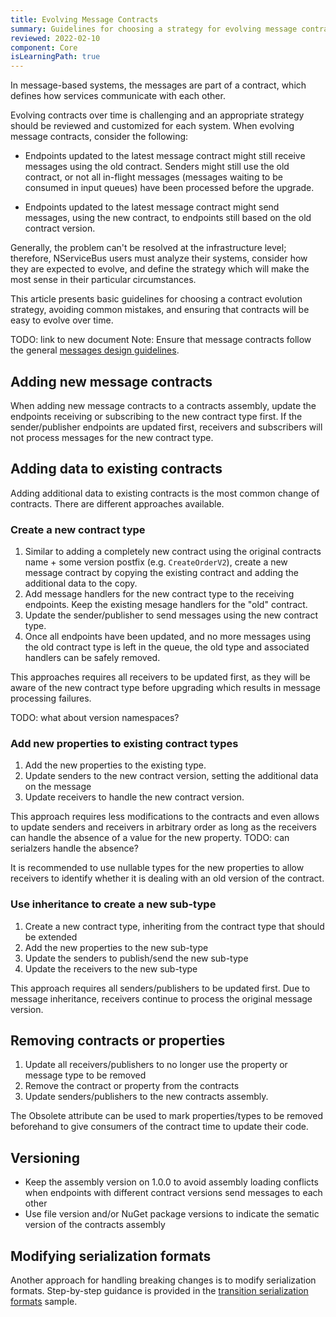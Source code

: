 ```yaml
---
title: Evolving Message Contracts
summary: Guidelines for choosing a strategy for evolving message contracts
reviewed: 2022-02-10
component: Core
isLearningPath: true
---
```


In message-based systems, the messages are part of a contract, which defines how services communicate with each other.


Evolving contracts over time is challenging and an appropriate strategy should be reviewed and customized for each system. When evolving message contracts, consider the following:


* Endpoints updated to the latest message contract might still receive messages using the old contract. Senders might still use the old contract, or not all in-flight messages (messages waiting to be consumed in input queues) have been processed before the upgrade.

* Endpoints updated to the latest message contract might send messages, using the new contract, to endpoints still based on the old contract version.


Generally, the problem can't be resolved at the infrastructure level; therefore, NServiceBus users must analyze their systems, consider how they are expected to evolve, and define the strategy which will make the most sense in their particular circumstances.

This article presents basic guidelines for choosing a contract evolution strategy, avoiding common mistakes, and ensuring that contracts will be easy to evolve over time.


TODO: link to new document
Note: Ensure that message contracts follow the general [messages design guidelines](/nservicebus/messaging/messages-events-commands.md#designing-messages).

## Adding new message contracts

When adding new message contracts to a contracts assembly, update the endpoints receiving or subscribing to the new contract type first. If the sender/publisher endpoints are updated first, receivers and subscribers will not process messages for the new contract type.

## Adding data to existing contracts

Adding additional data to existing contracts is the most common change of contracts. There are different approaches available.

### Create a new contract type

1. Similar to adding a completely new contract using the original contracts name + some version postfix (e.g. `CreateOrderV2`), create a new message contract by copying the existing contract and adding the additional data to the copy.
1. Add message handlers for the new contract type to the receiving endpoints. Keep the existing mesage handlers for the "old" contract.
1. Update the sender/publisher to send messages using the new contract type.
1. Once all endpoints have been updated, and no more messages using the old contract type is left in the queue, the old type and associated handlers can be safely removed.

This approaches requires all receivers to be updated first, as they will be aware of the new contract type before upgrading which results in message processing failures.

TODO: what about version namespaces?

### Add new properties to existing contract types

1. Add the new properties to the existing type.
1. Update senders to the new contract version, setting the additional data on the message
1. Update receivers to handle the new contract version.

This approach requires less modifications to the contracts and even allows to update senders and receivers in arbitrary order as long as the receivers can handle the absence of a value for the new property.
TODO: can serialzers handle the absence?  

It is recommended to use nullable types for the new properties to allow receivers to identify whether it is dealing with an old version of the contract.

### Use inheritance to create a new sub-type

1. Create a new contract type, inheriting from the contract type that should be extended
1. Add the new properties to the new sub-type
1. Update the senders to publish/send the new sub-type
1. Update the receivers to the new sub-type

This approach requires all senders/publishers to be updated first. Due to message inheritance, receivers continue to process the original message version.

## Removing contracts or properties

1. Update all receivers/publishers to no longer use the property or message type to be removed
1. Remove the contract or property from the contracts
1. Update senders/publishers to the new contracts assembly.

The Obsolete attribute can be used to mark properties/types to be removed beforehand to give consumers of the contract time to update their code.

## Versioning

* Keep the assembly version on 1.0.0 to avoid assembly loading conflicts when endpoints with different contract versions send messages to each other
* Use file version and/or NuGet package versions to indicate the sematic version of the contracts assembly


## Modifying serialization formats

Another approach for handling breaking changes is to modify serialization formats. Step-by-step guidance is provided in the [transition serialization formats](/samples/serializers/transitioning-formats/) sample.
